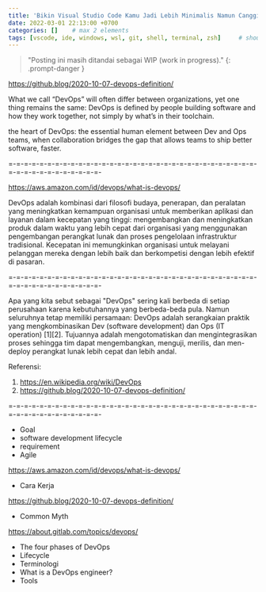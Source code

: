 ```yaml
---
title: 'Bikin Visual Studio Code Kamu Jadi Lebih Minimalis Namun Canggih [WIP]'
date: 2022-03-01 22:13:00 +0700
categories: []    # max 2 elements
tags: [vscode, ide, windows, wsl, git, shell, terminal, zsh]     # should always be lowercase. min = 0, max = infinity
---
```


> "Posting ini masih ditandai sebagai WIP (work in progress)."
{: .prompt-danger }

https://github.blog/2020-10-07-devops-definition/

What we call “DevOps” will often differ between organizations, yet one thing remains the same: DevOps is defined by people building software and how they work together, not simply by what’s in their toolchain.

the heart of DevOps: the essential human element between Dev and Ops teams, when collaboration bridges the gap that allows teams to ship better software, faster.


=-=-=-=-=-=-=-=-=-=-=-=-=-=-=-=-=-=-=-=-=-=-=-=-=-=-=-=-=-=-=-=-=-=-=-=-=-=-=-=-=-=-=-=-


https://aws.amazon.com/id/devops/what-is-devops/

DevOps adalah kombinasi dari filosofi budaya, penerapan, dan peralatan yang meningkatkan kemampuan organisasi untuk memberikan aplikasi dan layanan dalam kecepatan yang tinggi: mengembangkan dan meningkatkan produk dalam waktu yang lebih cepat dari organisasi yang menggunakan pengembangan perangkat lunak dan proses pengelolaan infrastruktur tradisional. Kecepatan ini memungkinkan organisasi untuk melayani pelanggan mereka dengan lebih baik dan berkompetisi dengan lebih efektif di pasaran.


=-=-=-=-=-=-=-=-=-=-=-=-=-=-=-=-=-=-=-=-=-=-=-=-=-=-=-=-=-=-=-=-=-=-=-=-=-=-=-=-=-=-=-=-

Apa yang kita sebut sebagai "DevOps" sering kali berbeda di setiap perusahaan karena kebutuhannya yang berbeda-beda pula. Namun seluruhnya tetap memiliki persamaan: DevOps adalah serangkaian praktik yang mengkombinasikan Dev (software development) dan Ops (IT operation) [1][2]. Tujuannya adalah mengotomatiskan dan mengintegrasikan proses sehingga tim dapat mengembangkan, menguji, merilis, dan men-deploy perangkat lunak lebih cepat dan lebih andal.


Referensi:
1. https://en.wikipedia.org/wiki/DevOps
2. https://github.blog/2020-10-07-devops-definition/


=-=-=-=-=-=-=-=-=-=-=-=-=-=-=-=-=-=-=-=-=-=-=-=-=-=-=-=-=-=-=-=-=-=-=-=-=-=-=-=-=-=-=-=-


- Goal
- software development lifecycle
- requirement
- Agile

https://aws.amazon.com/id/devops/what-is-devops/
- Cara Kerja

https://github.blog/2020-10-07-devops-definition/
- Common Myth

https://about.gitlab.com/topics/devops/
- The four phases of DevOps
- Lifecycle
- Terminologi
- What is a DevOps engineer?
- Tools